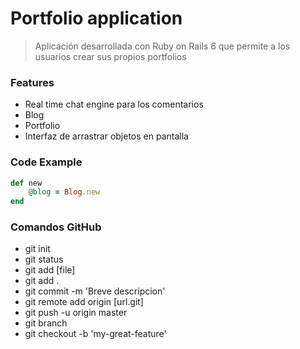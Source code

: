 # Portfolio application

> Aplicación desarrollada con Ruby on Rails 6 que permite a los usuarios crear sus propios portfolios

### Features

- Real time chat engine para los comentarios
- Blog
- Portfolio
- Interfaz de arrastrar objetos en pantalla

### Code Example

```ruby
def new
    @blog = Blog.new
end
```
### Comandos GitHub
- git init
- git status
- git add [file]
- git add .
- git commit -m 'Breve descripcion'
- git remote add origin [url.git]
- git push -u origin master
- git branch
- git checkout -b 'my-great-feature'

